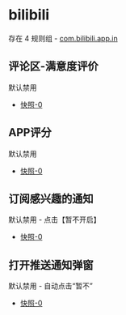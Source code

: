 # bilibili

存在 4 规则组 - [com.bilibili.app.in](/src/apps/com.bilibili.app.in.ts)

## 评论区-满意度评价

默认禁用

- [快照-0](https://i.gkd.li/import/13115189)

## APP评分

默认禁用

- [快照-0](https://i.gkd.li/import/13180746)

## 订阅感兴趣的通知

默认禁用 - 点击【暂不开启】

- [快照-0](https://i.gkd.li/import/13399195)

## 打开推送通知弹窗

默认禁用 - 自动点击“暂不”

- [快照-0](https://i.gkd.li/import/13600976)
